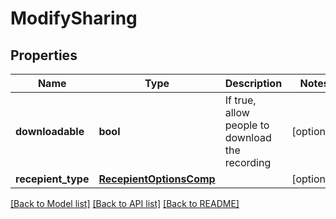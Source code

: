 # ModifySharing

## Properties
Name | Type | Description | Notes
------------ | ------------- | ------------- | -------------
**downloadable** | **bool** | If true, allow people to download the recording | [optional] 
**recepient_type** | [**RecepientOptionsComp**](RecepientOptionsComp.md) |  | [optional] 

[[Back to Model list]](../README.md#documentation-for-models) [[Back to API list]](../README.md#documentation-for-api-endpoints) [[Back to README]](../README.md)


